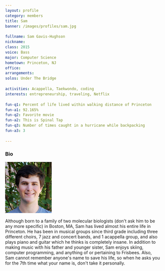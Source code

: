 ```yaml
---
layout: profile
category: members
title: Sam
banner: /images/profiles/sam.jpg

fullname: Sam Gavis-Hughson
nickname: 
class: 2015
voice: Bass
major: Computer Science
hometown: Princeton, NJ
office:
arrangements: 
solos: Under The Bridge

activities: Acappella, Taekwondo, coding
interests: entrepreneurship, traveling, Netflix 

fun-q1: Percent of life lived within walking distance of Princeton
fun-a1: 92.165%
fun-q2: Favorite movie
fun-a2: This is Spinal Tap
fun-q3: Number of times caught in a hurricane while backpacking
fun-a3: 3

---
```


### Bio

![Sam](/images/members/current/sam.jpg)

Although born to a family of two molecular biologists (don't ask him
to be any more specific) in Boston, MA, Sam has lived almost his
entire life in Princeton. He has been in musical groups since third
grade including three different choirs, 7 jazz and concert bands, and
1 acappella group, and also plays piano and guitar which he thinks is
completely insane. In addition to making music with his father and
younger sister, Sam enjoys skiing, computer programming, and anything
of or pertaining to Frisbees. Also, Sam cannot remember anyone's name
to save his life, so when he asks you for the 7th time what your name
is, don't take it personally.

